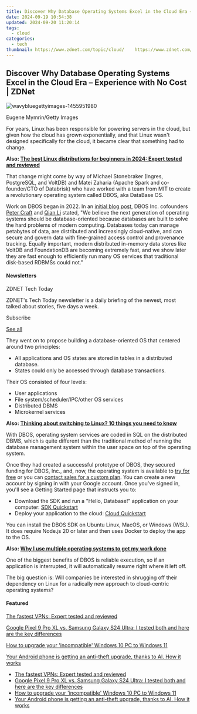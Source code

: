 ```yaml
---
title: Discover Why Database Operating Systems Excel in the Cloud Era – Experience with No Cost | ZDNet
date: 2024-09-19 10:54:38
updated: 2024-09-20 11:20:14
tags:
  - cloud
categories:
  - tech
thumbnail: https://www.zdnet.com/topic/cloud/    https://www.zdnet.com/a/img/resize/69453a09be65cd6830fe7f6859ed923600c9d900/2024/03/19/fc60cdb3-9886-46f8-bc56-50f329e893dd/wavybluegettyimages-1455951980.jpg?width=170&height=96&fit=crop&auto=webp
---
```


## Discover Why Database Operating Systems Excel in the Cloud Era – Experience with No Cost | ZDNet

![wavybluegettyimages-1455951980](https://www.zdnet.com/a/img/resize/cbbc573ce87707e4813dcece2dc5f07e89224a76/2024/03/19/fc60cdb3-9886-46f8-bc56-50f329e893dd/wavybluegettyimages-1455951980.jpg?auto=webp&width=1280)

Eugene Mymrin/Getty Images

For years, Linux has been responsible for powering servers in the cloud, but given how the cloud has grown exponentially, and that Linux wasn't designed specifically for the cloud, it became clear that something had to change.

**Also: [The best Linux distributions for beginners in 2024: Expert tested and reviewed](https://www.zdnet.com/article/best-linux-desktops-for-beginners/)**

That change might come by way of Michael Stonebraker (Ingres, PostgreSQL, and VoltDB) and Matei Zaharia (Apache Spark and co-founder/CTO of Databrisk) who have worked with a team from MIT to create a revolutionary operating system called DBOS, aka DataBase OS.

Work on DBOS began in 2022\. In an [initial blog post](https://dbos-project.github.io/blog/intro-blog.html), DBOS Inc. cofounders [Peter Craft](https://petereliaskraft.net) and [Qian Li](https://qianli.dev) stated, "We believe the next generation of operating systems should be database-oriented because databases are built to solve the hard problems of modern computing. Databases today can manage petabytes of data, are distributed and increasingly cloud-native, and can secure and govern data with fine-grained access control and provenance tracking. Equally important, modern distributed in-memory data stores like VoltDB and FoundationDB are becoming extremely fast, and we show later they are fast enough to efficiently run many OS services that traditional disk-based RDBMSs could not."

#### Newsletters

ZDNET Tech Today

ZDNET's Tech Today newsletter is a daily briefing of the newest, most talked about stories, five days a week.

 Subscribe

[See all](https://www.zdnet.com/newsletters/)

They went on to propose building a database-oriented OS that centered around two principles:

* All applications and OS states are stored in tables in a distributed database.
* States could only be accessed through database transactions.

Their OS consisted of four levels:

* User applications
* File system/scheduler/IPC/other OS services
* Distributed DBMS
* Microkernel services

**Also: [Thinking about switching to Linux? 10 things you need to know](https://www.zdnet.com/article/thinking-about-switching-to-linux-things-you-need-to-know/)**

With DBOS, operating system services are coded in SQL on the distributed DBMS, which is quite different than the traditional method of running the database management system within the user space on top of the operating system.

Once they had created a successful prototype of DBOS, they secured funding for DBOS, Inc., and, now, the operating system is available to [try for free](https://www.dbos.dev/pricing) or you can [contact sales for a custom plan](https://www.dbos.dev/contact). You can create a new account by signing in with your Google account. Once you've signed in, you'll see a Getting Started page that instructs you to:

* Download the SDK and run a "Hello, Database!" application on your computer: [SDK Quickstart](https://docs.dbos.dev/getting-started/quickstart)
* Deploy your application to the cloud: [Cloud Quickstart](https://docs.dbos.dev/getting-started/quickstart-cloud)

You can install the DBOS SDK on Ubuntu Linux, MacOS, or Windows (WSL). It does require Node.js 20 or later and then uses Docker to deploy the app to the OS.

**Also: [Why I use multiple operating systems to get my work done](https://www.zdnet.com/article/why-i-use-multiple-operating-systems-to-get-my-work-done/)**

One of the biggest benefits of DBOS is reliable execution, so if an application is interrupted, it will automatically resume right where it left off. 

The big question is: Will companies be interested in shrugging off their dependency on Linux for a radically new approach to cloud-centric operating systems?

#### Featured

[The fastest VPNs: Expert tested and reviewed](https://www.zdnet.com/article/fastest-vpn/ "The fastest VPNs: Expert tested and reviewed")

[Google Pixel 9 Pro XL vs. Samsung Galaxy S24 Ultra: I tested both and here are the key differences](https://www.zdnet.com/article/google-pixel-9-pro-xl-vs-samsung-galaxy-s24-ultra/ "Google Pixel 9 Pro XL vs. Samsung Galaxy S24 Ultra: I tested both and here are the key differences")

[How to upgrade your 'incompatible' Windows 10 PC to Windows 11](https://www.zdnet.com/article/how-to-upgrade-your-incompatible-windows-10-pc-to-windows-11/ "How to upgrade your 'incompatible' Windows 10 PC to Windows 11")

[Your Android phone is getting an anti-theft upgrade, thanks to AI. How it works](https://www.zdnet.com/article/your-android-phone-is-getting-an-anti-theft-upgrade-thanks-to-ai-how-it-works/ "Your Android phone is getting an anti-theft upgrade, thanks to AI. How it works")

* [The fastest VPNs: Expert tested and reviewed](https://www.zdnet.com/article/fastest-vpn/ "The fastest VPNs: Expert tested and reviewed")
* [Google Pixel 9 Pro XL vs. Samsung Galaxy S24 Ultra: I tested both and here are the key differences](https://www.zdnet.com/article/google-pixel-9-pro-xl-vs-samsung-galaxy-s24-ultra/ "Google Pixel 9 Pro XL vs. Samsung Galaxy S24 Ultra: I tested both and here are the key differences")
* [How to upgrade your 'incompatible' Windows 10 PC to Windows 11](https://www.zdnet.com/article/how-to-upgrade-your-incompatible-windows-10-pc-to-windows-11/ "How to upgrade your 'incompatible' Windows 10 PC to Windows 11")
* [Your Android phone is getting an anti-theft upgrade, thanks to AI. How it works](https://www.zdnet.com/article/your-android-phone-is-getting-an-anti-theft-upgrade-thanks-to-ai-how-it-works/ "Your Android phone is getting an anti-theft upgrade, thanks to AI. How it works")

<ins class="adsbygoogle"
     style="display:block"
     data-ad-format="autorelaxed"
     data-ad-client="ca-pub-7571918770474297"
     data-ad-slot="1223367746"></ins>



<ins class="adsbygoogle"
     style="display:block"
     data-ad-client="ca-pub-7571918770474297"
     data-ad-slot="8358498916"
     data-ad-format="auto"
     data-full-width-responsive="true"></ins>
